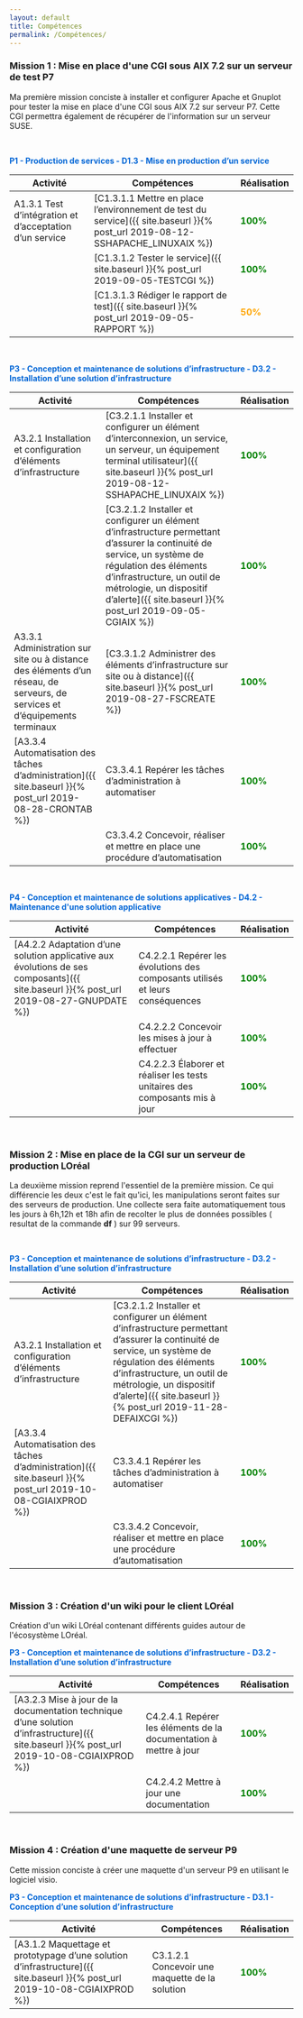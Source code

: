 ```yaml
---
layout: default
title: Compétences
permalink: /Compétences/
---
```


### __Mission 1 : Mise en place d'une CGI sous AIX 7.2 sur un serveur de test P7__

Ma première mission conciste à installer et configurer Apache et Gnuplot pour tester la mise en place d'une CGI sous AIX 7.2 sur serveur P7. Cette CGI permettra également de récupérer de l'information sur un serveur SUSE.


&nbsp;


<span style="color:#0366d6"><strong>P1 - Production de services - D1.3 - Mise en production d’un service</strong></span>

| Activité | Compétences | Réalisation |
|----------|-------------|-------------|
| A1.3.1 Test d’intégration et d’acceptation d’un service |[C1.3.1.1 Mettre en place l’environnement de test du service]({{ site.baseurl }}{% post_url 2019-08-12-SSHAPACHE_LINUXAIX %})| <span style="color:green"><strong>100%</strong></span>  |
|| [C1.3.1.2 Tester le service]({{ site.baseurl }}{% post_url 2019-09-05-TESTCGI %})|<span style="color:green"><strong>100%</strong></span> |
|| [C1.3.1.3 Rédiger le rapport de test]({{ site.baseurl }}{% post_url 2019-09-05-RAPPORT %}) |<span style="color:orange"><strong>50%</strong></span> |

&nbsp;




<span style="color:#0366d6"><strong>P3 - Conception et maintenance de solutions d’infrastructure - D3.2 - Installation d’une solution d’infrastructure</strong></span>

| Activité | Compétences | Réalisation |
|----------|-------------|-------------|
| A3.2.1 Installation et configuration d’éléments d’infrastructure | [C3.2.1.1 Installer et configurer un élément d’interconnexion, un service, un serveur, un équipement terminal utilisateur]({{ site.baseurl }}{% post_url 2019-08-12-SSHAPACHE_LINUXAIX %}) | <span style="color:green"><strong>100%</strong></span> |
|| [C3.2.1.2 Installer et configurer un élément d’infrastructure permettant d’assurer la continuité de service, un système de régulation des éléments d’infrastructure, un outil de métrologie, un dispositif d’alerte]({{ site.baseurl }}{% post_url 2019-09-05-CGIAIX %}) | <span style="color:green"><strong>100%</strong></span> |
| A3.3.1 Administration sur site ou à distance des éléments d’un réseau, de serveurs, de services et d’équipements terminaux | [C3.3.1.2 Administrer des éléments d’infrastructure sur site ou à distance]({{ site.baseurl }}{% post_url 2019-08-27-FSCREATE %})  | <span style="color:green"><strong>100%</strong></span> |
|[A3.3.4 Automatisation des tâches d’administration]({{ site.baseurl }}{% post_url 2019-08-28-CRONTAB %}) | C3.3.4.1 Repérer les tâches d’administration à automatiser | <span style="color:green"><strong>100%</strong></span> |
|| C3.3.4.2 Concevoir, réaliser et mettre en place une procédure d’automatisation| <span style="color:green"><strong>100%</strong></span> |


&nbsp;

<span style="color:#0366d6"><strong>P4 - Conception et maintenance de solutions applicatives - D4.2 - Maintenance d'une solution applicative</strong></span>

| Activité | Compétences | Réalisation |
|----------|-------------|-------------|
| [A4.2.2 Adaptation d’une solution applicative aux évolutions de ses composants]({{ site.baseurl }}{% post_url 2019-08-27-GNUPDATE %}) | C4.2.2.1 Repérer les évolutions des composants utilisés et leurs conséquences | <span style="color:green"><strong>100%</strong></span> |
|| C4.2.2.2 Concevoir les mises à jour à effectuer| <span style="color:green"><strong>100%</strong></span> |
|| C4.2.2.3 Élaborer et réaliser les tests unitaires des composants mis à jour| <span style="color:green"><strong>100%</strong></span> |


&nbsp;


### __Mission 2 : Mise en place de la CGI sur un serveur de production LOréal__

La deuxième mission reprend l'essentiel de la première mission. Ce qui différencie les deux c'est le fait qu'ici, les manipulations seront faites sur des serveurs de production. Une collecte sera faite automatiquement tous les jours à 6h,12h et 18h afin de recolter le plus de données possibles ( resultat de la commande __df__ ) sur 99 serveurs. 

&nbsp;

<span style="color:#0366d6"><strong>P3 - Conception et maintenance de solutions d’infrastructure - D3.2 - Installation d’une solution d’infrastructure</strong></span>

| Activité | Compétences | Réalisation |
|----------|-------------|-------------|
| A3.2.1 Installation et configuration d’éléments d’infrastructure | [C3.2.1.2 Installer et configurer un élément d’infrastructure permettant d’assurer la continuité de service, un système de régulation des éléments d’infrastructure, un outil de métrologie, un dispositif d’alerte]({{ site.baseurl }}{% post_url 2019-11-28-DEFAIXCGI %}) | <span style="color:green"><strong>100%</strong></span> |
|[A3.3.4 Automatisation des tâches d’administration]({{ site.baseurl }}{% post_url 2019-10-08-CGIAIXPROD %}) | C3.3.4.1 Repérer les tâches d’administration à automatiser | <span style="color:green"><strong>100%</strong></span> |
|| C3.3.4.2 Concevoir, réaliser et mettre en place une procédure d’automatisation| <span style="color:green"><strong>100%</strong></span> |



&nbsp;


### __Mission 3 : Création d'un wiki pour le client LOréal__

Création d'un wiki LOréal contenant différents guides autour de l'écosystème LOréal.


<span style="color:#0366d6"><strong>P3 - Conception et maintenance de solutions d’infrastructure - D3.2 - Installation d’une solution d’infrastructure</strong></span>

| Activité | Compétences | Réalisation |
|----------|-------------|-------------|
|[A3.2.3 Mise à jour de la documentation technique d’une solution d’infrastructure]({{ site.baseurl }}{% post_url 2019-10-08-CGIAIXPROD %}) | C4.2.4.1 Repérer les éléments de la documentation à mettre à jour| <span style="color:green"><strong>100%</strong></span> |
|| C4.2.4.2 Mettre à jour une documentation | <span style="color:green"><strong>100%</strong></span> |


&nbsp;


### __Mission 4 : Création d'une maquette de serveur P9__

Cette mission conciste à créer une maquette d'un serveur P9 en utilisant le logiciel visio.


<span style="color:#0366d6"><strong>P3 - Conception et maintenance de solutions d’infrastructure - D3.1 - Conception d’une solution d’infrastructure</strong></span>

| Activité | Compétences | Réalisation |
|----------|-------------|-------------|
|[A3.1.2 Maquettage et prototypage d’une solution d’infrastructure]({{ site.baseurl }}{% post_url 2019-10-08-CGIAIXPROD %}) | C3.1.2.1 Concevoir une maquette de la solution| <span style="color:green"><strong>100%</strong></span> |

